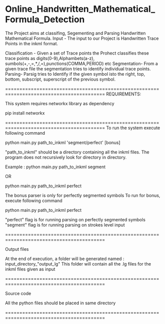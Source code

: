 # Online_Handwritten_Mathematical_Formula_Detection


The Project aims at classifing, Segementing and Parsing Handwritten Mathematical Formula. 
Input - The input to our Project is Handwritten Trace Points in the inkml format.

Classification - Given a set of Trace points the Prohect classifies these trace points as digits(0-9),Alphambets(a-z), sumbols(+,-,=,*,/,=),punctions(COMMA,PERIOD) etc
Segmentation- From a given trace file the segmentation tries to identify individual trace points. 
Parsing- Parsig tries to Identify if the given symbol isto the right, top, bottom, subscript, superscript of the previous symbol.

=========================================================================================
REQUIREMENTS:

This system requires networkx library as dependency

pip install networkx 

=========================================================================================
To run the system execute following command 

python main.py path_to_inkml 'segment/perfect' [bonus]

"path_to_inkml" should be a directory containing all the inkml files.
The program does not recursively look for directory in directory.

Example : 
python main.py path_to_inkml segment

OR

python main.py path_to_inkml perfect

The bonus parser is only for perfectly segmented symbols
To run for bonus, execute following command

python main.py path_to_inkml perfect

"perfect" flag is for running parsing on perfectly segmented symbols
"segment" flag is for running parsing on strokes level input

=========================================================================================

Output files

At the end of execution, a folder will be generated named : input_directory_"output_lg"
This folder will contain all the .lg files for the inkml files given as input 

=========================================================================================

Source code

All the python files should be placed in same directory

=========================================================================================
